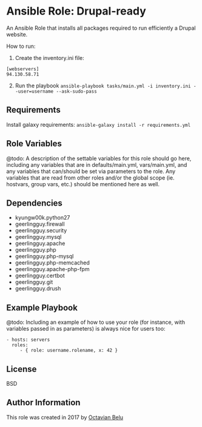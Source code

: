 Ansible Role: Drupal-ready
=========

An Ansible Role that installs all packages required to run efficiently a Drupal website.

How to run:
1. Create the inventory.ini file:
```
[webservers]
94.130.58.71
```

2. Run the playbook
`ansible-playbook tasks/main.yml -i inventory.ini --user=username --ask-sudo-pass`

Requirements
------------

Install galaxy requirements:
`ansible-galaxy install -r requirements.yml`

Role Variables
--------------

@todo: A description of the settable variables for this role should go here, including any variables that are in defaults/main.yml, vars/main.yml, and any variables that can/should be set via parameters to the role. Any variables that are read from other roles and/or the global scope (ie. hostvars, group vars, etc.) should be mentioned here as well.

Dependencies
------------

* kyungw00k.python27
* geerlingguy.firewall
* geerlingguy.security
* geerlingguy.mysql
* geerlingguy.apache
* geerlingguy.php
* geerlingguy.php-mysql
* geerlingguy.php-memcached
* geerlingguy.apache-php-fpm
* geerlingguy.certbot
* geerlingguy.git
* geerlingguy.drush

Example Playbook
----------------

@todo: Including an example of how to use your role (for instance, with variables passed in as parameters) is always nice for users too:

    - hosts: servers
      roles:
         - { role: username.rolename, x: 42 }

License
-------

BSD

Author Information
------------------

This role was created in 2017 by [Octavian Belu](https://www.octavianbelu.ro/)
